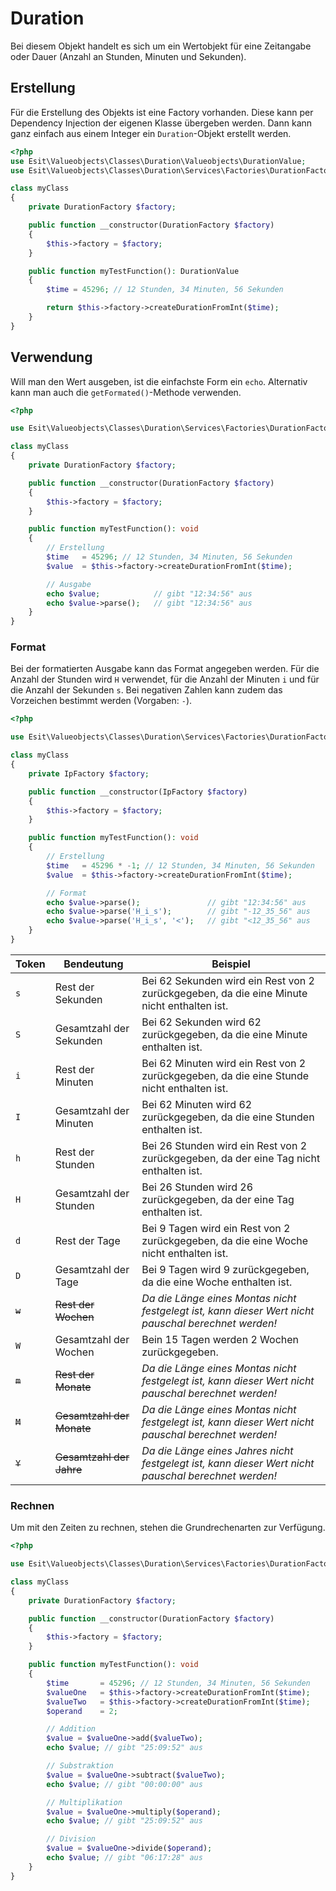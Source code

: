 # Duration

Bei diesem Objekt handelt es sich um ein Wertobjekt für eine Zeitangabe oder Dauer (Anzahl an Stunden, Minuten und Sekunden).


## Erstellung

Für die Erstellung des Objekts ist eine Factory vorhanden. Diese kann per Dependency Injection der eigenen
Klasse übergeben werden. Dann kann ganz einfach aus einem Integer ein `Duration`-Objekt erstellt werden.


```php
<?php
use Esit\Valueobjects\Classes\Duration\Valueobjects\DurationValue;
use Esit\Valueobjects\Classes\Duration\Services\Factories\DurationFactory;

class myClass
{
    private DurationFactory $factory;

    public function __constructor(DurationFactory $factory)
    {
        $this->factory = $factory;
    }

    public function myTestFunction(): DurationValue
    {
        $time = 45296; // 12 Stunden, 34 Minuten, 56 Sekunden

        return $this->factory->createDurationFromInt($time);
    }
}
```


## Verwendung

Will man den Wert ausgeben, ist die einfachste Form ein `echo`. Alternativ kann man auch die `getFormated()`-Methode
verwenden.

```php
<?php

use Esit\Valueobjects\Classes\Duration\Services\Factories\DurationFactory;

class myClass
{
    private DurationFactory $factory;

    public function __constructor(DurationFactory $factory)
    {
        $this->factory = $factory;
    }

    public function myTestFunction(): void
    {
        // Erstellung
        $time   = 45296; // 12 Stunden, 34 Minuten, 56 Sekunden
        $value  = $this->factory->createDurationFromInt($time);

        // Ausgabe
        echo $value;            // gibt "12:34:56" aus
        echo $value->parse();   // gibt "12:34:56" aus
    }
}
```

### Format

Bei der formatierten Ausgabe kann das Format angegeben werden. Für die Anzahl der Stunden wird `H` verwendet,
für die Anzahl der Minuten `i` und für die Anzahl der Sekunden `s`. Bei negativen Zahlen kann zudem das Vorzeichen
bestimmt werden (Vorgaben: `-`).

```php
<?php

use Esit\Valueobjects\Classes\Duration\Services\Factories\DurationFactory;

class myClass
{
    private IpFactory $factory;

    public function __constructor(IpFactory $factory)
    {
        $this->factory = $factory;
    }

    public function myTestFunction(): void
    {
        // Erstellung
        $time   = 45296 * -1; // 12 Stunden, 34 Minuten, 56 Sekunden
        $value  = $this->factory->createDurationFromInt($time);

        // Format
        echo $value->parse();               // gibt "12:34:56" aus
        echo $value->parse('H_i_s');        // gibt "-12_35_56" aus
        echo $value->parse('H_i_s', '<');   // gibt "<12_35_56" aus
    }
}
```

| Token   | Bendeutung                | Beispiel                                                                                             |
|---------|---------------------------|------------------------------------------------------------------------------------------------------|
| `s`     | Rest der Sekunden         | Bei 62 Sekunden wird ein Rest von 2 zurückgegeben, da die eine Minute nicht enthalten ist.           |
| `S`     | Gesamtzahl der Sekunden   | Bei 62 Sekunden wird 62 zurückgegeben, da die eine Minute enthalten ist.                             |
| `i`     | Rest der Minuten          | Bei 62 Minuten wird ein Rest von 2 zurückgegeben, da die eine Stunde nicht enthalten ist.            |
| `I`     | Gesamtzahl der Minuten    | Bei 62 Minuten wird 62 zurückgegeben, da die eine Stunden enthalten ist.                             |
| `h`     | Rest der Stunden          | Bei 26 Stunden wird ein Rest von 2 zurückgegeben, da der eine Tag nicht enthalten ist.               |
| `H`     | Gesamtzahl der Stunden    | Bei 26 Stunden wird 26 zurückgegeben, da der eine Tag enthalten ist.                                 |
| `d`     | Rest der Tage             | Bei 9 Tagen wird ein Rest von 2 zurückgegeben, da die eine Woche nicht enthalten ist.                |
| `D`     | Gesamtzahl der Tage       | Bei 9 Tagen wird 9 zurückgegeben, da die eine Woche enthalten ist.                                   |
| ~~`w`~~ | ~~Rest der Wochen~~       | _Da die Länge eines Montas nicht festgelegt ist, kann dieser Wert nicht pauschal berechnet werden!_ |
| `W`     | Gesamtzahl der Wochen     | Bein 15 Tagen werden 2 Wochen zurückgegeben.                                                         |
| ~~`m`~~ | ~~Rest der Monate~~       | _Da die Länge eines Montas nicht festgelegt ist, kann dieser Wert nicht pauschal berechnet werden!_ |
| ~~`M`~~ | ~~Gesamtzahl der Monate~~ | _Da die Länge eines Montas nicht festgelegt ist, kann dieser Wert nicht pauschal berechnet werden!_ |
| ~~`Y`~~ | ~~Gesamtzahl der Jahre~~  | _Da die Länge eines Jahres nicht festgelegt ist, kann dieser Wert nicht pauschal berechnet werden!_ |

### Rechnen

Um mit den Zeiten zu rechnen, stehen die Grundrechenarten zur Verfügung.

```php
<?php

use Esit\Valueobjects\Classes\Duration\Services\Factories\DurationFactory;

class myClass
{
    private DurationFactory $factory;

    public function __constructor(DurationFactory $factory)
    {
        $this->factory = $factory;
    }

    public function myTestFunction(): void
    {
        $time       = 45296; // 12 Stunden, 34 Minuten, 56 Sekunden
        $valueOne   = $this->factory->createDurationFromInt($time);
        $valueTwo   = $this->factory->createDurationFromInt($time);
        $operand    = 2;

        // Addition
        $value = $valueOne->add($valueTwo);
        echo $value; // gibt "25:09:52" aus

        // Substraktion
        $value = $valueOne->subtract($valueTwo);
        echo $value; // gibt "00:00:00" aus

        // Multiplikation
        $value = $valueOne->multiply($operand);
        echo $value; // gibt "25:09:52" aus

        // Division
        $value = $valueOne->divide($operand);
        echo $value; // gibt "06:17:28" aus
    }
}
```

